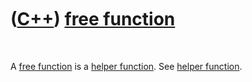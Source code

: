 



 

 

 

 

 

([C++](Cpp.md)) [free function](CppFreeFunction.md)
=====================================================

 

A [free function](CppFreeFunction.md) is a [helper
function](CppHelperFunction.md). See [helper
function](CppHelperFunction.md).

 

 

 

 

 





 



